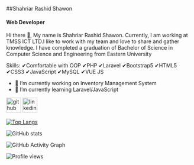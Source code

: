 ##Shahriar Rashid Shawon
#### Web Developer
Hi there 👋, My name is Shahriar Rashid Shawon. Currently, I am working at TMSS ICT LTD.I like to work with my team and love to share and gather knowledge. I have completed a graduation of Bachelor of Science in Computer Science and Engineering from Eastern University 

Skills:
✔Comfortable with OOP
✔PHP
✔Laravel
✔Bootstrap5
✔HTML5 
✔CSS3
✔JavaScript
✔MySQL
✔VUE JS  

- 🔭 I’m currently working on Inventory Management System 
- 🌱 I’m currently learning Laravel/JavaScript 


[<img src='https://cdn.jsdelivr.net/npm/simple-icons@3.0.1/icons/github.svg' alt='github' height='40'>](https://github.com/shahriarshawon01)  [<img src='https://cdn.jsdelivr.net/npm/simple-icons@3.0.1/icons/linkedin.svg' alt='linkedin' height='40'>](https://www.linkedin.com/in/https://www.linkedin.com/in/shahriar-shawon-bb0105170//)  

[![Top Langs](https://github-readme-stats.vercel.app/api/top-langs/?username=shahriarshawon01)](https://github.com/anuraghazra/github-readme-stats)

![GitHub stats](https://github-readme-stats.vercel.app/api?username=shahriarshawon01&show_icons=true)  

![GitHub Activity Graph](https://activity-graph.herokuapp.com/graph?username=shahriarshawon01)  

![Profile views](https://gpvc.arturio.dev/shahriarshawon01)  
